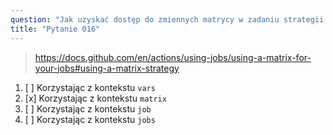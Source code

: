 ```yaml
---
question: "Jak uzyskać dostęp do zmiennych matrycy w zadaniu strategii matrycowej?"
title: "Pytanie 016"
---
```



> https://docs.github.com/en/actions/using-jobs/using-a-matrix-for-your-jobs#using-a-matrix-strategy
1. [ ] Korzystając z kontekstu `vars`
1. [x] Korzystając z kontekstu `matrix`
1. [ ] Korzystając z kontekstu `job`
1. [ ] Korzystając z kontekstu `jobs`
